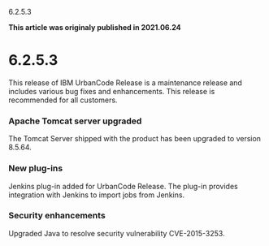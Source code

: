 





6.2.5.3

**This article was originaly published in 2021.06.24**


6.2.5.3
=======




This release of IBM UrbanCode Release is a maintenance release and includes various bug fixes and enhancements. This release is recommended for all customers.

### Apache Tomcat server upgraded



The Tomcat Server shipped with the product has been upgraded to version 8.5.64.

### New plug-ins


Jenkins plug-in added for UrbanCode Release. The plug-in provides integration with Jenkins to import jobs from Jenkins.

### Security enhancements


Upgraded Java to resolve security vulnerability CVE-2015-3253.




